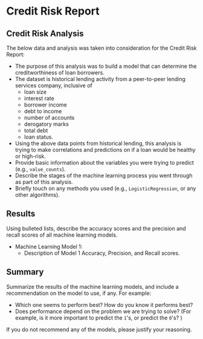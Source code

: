 # Credit Risk Report

## Credit Risk Analysis

The below data and analysis was taken into consideration for the Credit Risk Report:

* The purpose of this analysis was to build a model that can determine the creditworthiness of loan borrowers.
* The dataset is historical lending activity from a peer-to-peer lending services company, inclusive of 
    * loan size
    * interest rate
    * borrower income
    * debt to income
    * number of accounts
    *  derogatory marks
    * total debt
    * loan status.
* Using the above data points from historical lending, this analysis is trying to make correlations and predictions on if a loan would be healthy or high-risk.
* Provide basic information about the variables you were trying to predict (e.g., `value_counts`).
* Describe the stages of the machine learning process you went through as part of this analysis.
* Briefly touch on any methods you used (e.g., `LogisticRegression`, or any other algorithms).

## Results

Using bulleted lists, describe the accuracy scores and the precision and recall scores of all machine learning models.

* Machine Learning Model 1:
    * Description of Model 1 Accuracy, Precision, and Recall scores.

## Summary

Summarize the results of the machine learning models, and include a recommendation on the model to use, if any. For example:

* Which one seems to perform best? How do you know it performs best?
* Does performance depend on the problem we are trying to solve? (For example, is it more important to predict the `1`'s, or predict the `0`'s? )

If you do not recommend any of the models, please justify your reasoning.
